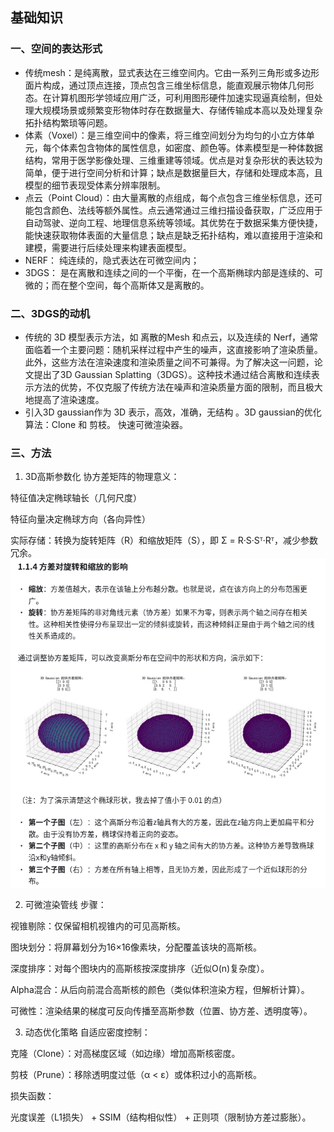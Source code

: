 ## 基础知识

### 一、空间的表达形式
- 传统mesh：是纯离散，显式表达在三维空间内。它由一系列三角形或多边形面片构成，通过顶点连接，顶点包含三维坐标信息，能直观展示物体几何形态。在计算机图形学领域应用广泛，可利用图形硬件加速实现逼真绘制，但处理大规模场景或频繁变形物体时存在数据量大、存储传输成本高以及处理复杂拓扑结构繁琐等问题。
- 体素（Voxel）：是三维空间中的像素，将三维空间划分为均匀的小立方体单元，每个体素包含物体的属性信息，如密度、颜色等。体素模型是一种体数据结构，常用于医学影像处理、三维重建等领域。优点是对复杂形状的表达较为简单，便于进行空间分析和计算；缺点是数据量巨大，存储和处理成本高，且模型的细节表现受体素分辨率限制。
- 点云（Point Cloud）：由大量离散的点组成，每个点包含三维坐标信息，还可能包含颜色、法线等额外属性。点云通常通过三维扫描设备获取，广泛应用于自动驾驶、逆向工程、地理信息系统等领域。其优势在于数据采集方便快捷，能快速获取物体表面的大量信息；缺点是缺乏拓扑结构，难以直接用于渲染和建模，需要进行后续处理来构建表面模型。
- NERF： 纯连续的，隐式表达在可微空间内；
- 3DGS： 是在离散和连续之间的一个平衡，在一个高斯椭球内部是连续的、可微的；而在整个空间，每个高斯体又是离散的。


### 二、3DGS的动机
- 传统的 3D 模型表示方法，如 离散的Mesh 和点云，以及连续的 Nerf，通常面临着一个主要问题：随机采样过程中产生的噪声，这直接影响了渲染质量。此外，这些方法在渲染速度和渲染质量之间不可兼得。为了解决这一问题，论文提出了3D Gaussian Splatting（3DGS）。这种技术通过结合离散和连续表示方法的优势，不仅克服了传统方法在噪声和渲染质量方面的限制，而且极大地提高了渲染速度。
- 引入3D gaussian作为 3D 表示，高效，准确，无结构 。3D gaussian的优化算法：Clone 和 剪枝。 快速可微渲染器。


### 三、方法
1. 3D高斯参数化
协方差矩阵的物理意义：

特征值决定椭球轴长（几何尺度）

特征向量决定椭球方向（各向异性）

实际存储：转换为旋转矩阵（R）和缩放矩阵（S），即 Σ = R·S·Sᵀ·Rᵀ，减少参数冗余。
<img src="media/3DGS.png" alt="3D高斯椭球" width="600" />

2. 可微渲染管线
步骤：

视锥剔除：仅保留相机视锥内的可见高斯核。

图块划分：将屏幕划分为16×16像素块，分配覆盖该块的高斯核。

深度排序：对每个图块内的高斯核按深度排序（近似O(n)复杂度）。

Alpha混合：从后向前混合高斯核的颜色（类似体积渲染方程，但解析计算）。

可微性：渲染结果的梯度可反向传播至高斯参数（位置、协方差、透明度等）。

3. 动态优化策略
自适应密度控制：

克隆（Clone）：对高梯度区域（如边缘）增加高斯核密度。

剪枝（Prune）：移除透明度过低（α < ε）或体积过小的高斯核。

损失函数：

光度误差（L1损失） + SSIM（结构相似性） + 正则项（限制协方差过膨胀）。

